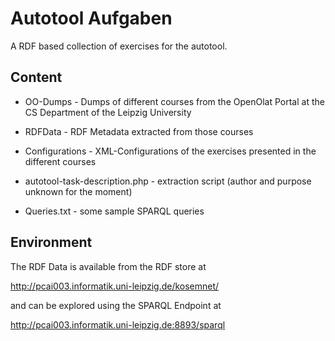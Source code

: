 # Autotool Aufgaben

A RDF based collection of exercises for the autotool. 

## Content

* OO-Dumps - Dumps of different courses from the OpenOlat Portal at the CS
  Department of the Leipzig University  
* RDFData - RDF Metadata extracted from those courses
* Configurations - XML-Configurations of the exercises presented in the
  different courses

* autotool-task-description.php - extraction script (author and purpose
  unknown for the moment)
* Queries.txt - some sample SPARQL queries 

## Environment

The RDF Data is available from the RDF store at

http://pcai003.informatik.uni-leipzig.de/kosemnet/

and can be explored using the SPARQL Endpoint at 

http://pcai003.informatik.uni-leipzig.de:8893/sparql